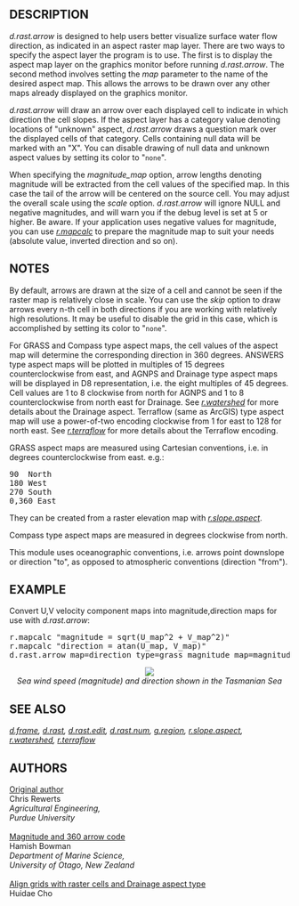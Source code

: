 <h2>DESCRIPTION</h2>

<em>d.rast.arrow</em>
is designed to help users better visualize surface water flow direction,
as indicated in an aspect raster map layer.  There are two ways to specify
the aspect layer the program is to use.  The first is to display the aspect
map layer on the graphics monitor before running <em>d.rast.arrow</em>.
The second method involves setting the <em>map</em> parameter
to the name of the desired aspect map.
This allows the arrows to be drawn over any other maps already displayed
on the graphics monitor.
<p>
<em>d.rast.arrow</em> will draw an arrow over each displayed cell
to indicate in which direction the cell slopes. If the aspect
layer has a category value denoting locations of "unknown" aspect,
<em>d.rast.arrow</em> draws a question mark over the displayed cells
of that category.
Cells containing null data will be marked with an "X".
You can disable drawing of null data and unknown aspect values by
setting its color to "<code>none</code>".

<p>When specifying the <em>magnitude_map</em> option, arrow lengths
denoting magnitude will be extracted from the cell values of the specified
map. In this case the tail of the arrow will be centered on the source cell.
You may adjust the overall scale using the <em>scale</em> option.
<em>d.rast.arrow</em> will ignore NULL and negative magnitudes, and will
warn you if the debug level is set at 5 or higher. Be aware. If your application
uses negative values for magnitude, you can use
<em><a href="r.mapcalc.html">r.mapcalc</a></em> to prepare the magnitude map to
suit your needs (absolute value, inverted direction and so on).

<p><h2>NOTES</h2>

By default, arrows are drawn at the size of a cell and cannot be seen if
the raster map is relatively close in scale. You can use the <em>skip</em>
option to draw arrows every n-th cell in both directions if you are working
with relatively high resolutions. It may be useful to disable the grid in
this case, which is accomplished by setting its color to "<code>none</code>".
<p>For GRASS and Compass type aspect maps, the cell values of the aspect map
will determine the corresponding direction in 360 degrees. ANSWERS type aspect
maps will be plotted in multiples of 15 degrees counterclockwise from east, and
AGNPS and Drainage type aspect maps will be displayed in D8 representation,
i.e. the eight multiples of 45 degrees. Cell values are 1 to 8 clockwise from
north for AGNPS and 1 to 8 counterclockwise from north east for Drainage. See
<em><a href="r.watershed.html">r.watershed</a></em> for more details about the
Drainage aspect.
Terraflow (same as ArcGIS) type aspect map will use a power-of-two encoding
clockwise from 1 for east to 128 for north east.
See <em><a href="r.terraflow.html">r.terraflow</a></em> for more details about
the Terraflow encoding.
<p>GRASS aspect maps are measured using Cartesian conventions, i.e. in degrees
counterclockwise from east. e.g.:

<div class="code"><pre>
90  North
180 West
270 South
0,360 East
</pre></div>

They can be created from a raster elevation map with
<em><a href="r.slope.aspect.html">r.slope.aspect</a></em>.
<p>Compass type aspect maps are measured in degrees clockwise from north.
<p>This module uses oceanographic conventions, i.e. arrows point downslope or
direction "to", as opposed to atmospheric conventions (direction "from").

<h2>EXAMPLE</h2>

<!-- TODO: add NC example: where to get U and V maps from? -->

Convert U,V velocity component maps into magnitude,direction maps for use
with <em>d.rast.arrow</em>:

<div class="code"><pre>
r.mapcalc "magnitude = sqrt(U_map^2 + V_map^2)"
r.mapcalc "direction = atan(U_map, V_map)"
d.rast.arrow map=direction type=grass magnitude_map=magnitude skip=3 grid=none
</pre></div>

<!-- Data based on https://grasswiki.osgeo.org/wiki/GRIB -->
<center>
<img src="d_rast_arrow_wind.png"><br>
<i>Sea wind speed (magnitude) and direction shown in the Tasmanian Sea</i>
</center>

<h2>SEE ALSO</h2>

<em>
<a href="d.frame.html">d.frame</a>,
<a href="d.rast.html">d.rast</a>,
<a href="d.rast.edit.html">d.rast.edit</a>,
<a href="d.rast.num.html">d.rast.num</a>,
<a href="g.region.html">g.region</a>,
<a href="r.slope.aspect.html">r.slope.aspect</a>,
<a href="r.watershed.html">r.watershed</a>,
<a href="r.terraflow.html">r.terraflow</a>
</em>

<h2>AUTHORS</h2>

<u>Original author</u><br>
Chris Rewerts<br>
<em>Agricultural Engineering,<br>
Purdue University</em><br><br>
<u>Magnitude and 360 arrow code</u><br>
Hamish Bowman<br>
<em>Department of Marine Science,<br>
University of Otago, New Zealand</em><br><br>
<u>Align grids with raster cells and Drainage aspect type</u><br>
Huidae Cho<br>
